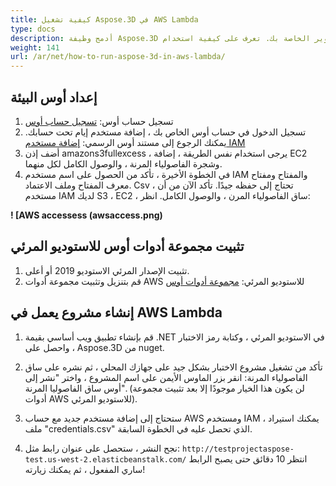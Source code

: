 ```yaml
---
title: كيفية تشغيل Aspose.3D في AWS Lambda
type: docs
description: أدمج وظيفة Aspose.3D في تطبيقك باستخدام عامل الميناء بغض النظر عن التكنولوجيا الموجودة في حزمة التطوير الخاصة بك. تعرف على كيفية استخدام Aspose.3D في حاوية رصيف الميناء
weight: 141
url: /ar/net/how-to-run-aspose-3d-in-aws-lambda/
---
```

## إعداد أوس البيئة

1. تسجيل حساب أوس:
[تسجيل حساب أوس](https://aws.amazon.com/)
1. تسجيل الدخول في حساب أوس الخاص بك ، إضافة مستخدم إيام تحت حسابك. يمكنك الرجوع إلى مستند أوس الرسمي:
[إضافة مستخدم IAM](https://docs.aws.amazon.com/IAM/latest/UserGuide/getting-started_create-admin-group.html)
1. أضف إذن amazons3fullexcess ، يرجى استخدام نفس الطريقة ، إضافة EC2 وشجرة الفاصولياء المرنة ، والوصول الكامل لكل منهما.
1. في الخطوة الأخيرة ، تأكد من الحصول على اسم مستخدم IAM والمفتاح ومفتاح معرف المفتاح وملف الاعتماد. Csv ، تحتاج إلى حفظه جيدًا.
تأكد الآن من أن مستخدم IAM لديك S3 ، EC2 ، ساق الفاصولياء المرن ، والوصول الكامل. انظر:
   
**! [AWS accessess (awsaccess.png)**

## تثبيت مجموعة أدوات أوس للاستوديو المرئي

1. تثبيت الإصدار المرئي الاستوديو 2019 أو أعلى.
1. قم بتنزيل وتثبيت مجموعة أدوات AWS للاستوديو المرئي:
[مجموعة أدوات أوس](https://aws.amazon.com/visualstudio/)

## إنشاء مشروع يعمل في AWS Lambda

1. قم بإنشاء تطبيق ويب أساسي بقيمة .NET في الاستوديو المرئي ، وكتابة رمز الاختبار ، واحصل على Aspose.3D من nuget.

1. تأكد من تشغيل مشروع الاختبار بشكل جيد على جهازك المحلي ، ثم نشره على ساق الفاصولياء المرنة:
انقر بزر الماوس الأيمن على اسم المشروع ، واختر "نشر إلى أوس ساق الفاصوليا المرنة". (لن يكون هذا الخيار موجودًا إلا بعد تثبيت مجموعة أدوات AWS للاستوديو المرئي).
1. ستحتاج إلى إضافة مستخدم جديد مع حساب AWS ومستخدم IAM ، يمكنك استيراد ملف "credentials.csv" الذي تحصل عليه في الخطوة السابقة.
1. نجح النشر ، ستحصل على عنوان رابط مثل: `http://testprojectaspose-test.us-west-2.elasticbeanstalk.com/`
انتظر 10 دقائق حتى يصبح الرابط ساري المفعول ، ثم يمكنك زيارته!
